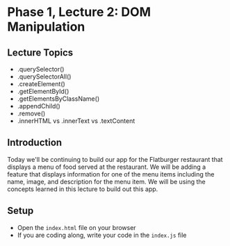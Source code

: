 # Phase 1, Lecture 2: DOM Manipulation

## Lecture Topics

- .querySelector()
- .querySelectorAll()
- .createElement()
- .getElementById()
- .getElementsByClassName()
- .appendChild()
- .remove()
- .innerHTML vs .innerText vs .textContent

## Introduction

Today we'll be continuing to build our app for the Flatburger restaurant that displays a menu of food served at the restaurant. We will be adding a feature that displays information for one of the menu items including the name, image, and description for the menu item. We will be using the concepts learned in this lecture to build out this app.

## Setup

- Open the `index.html` file on your browser
- If you are coding along, write your code in the `index.js` file